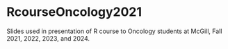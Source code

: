 # RcourseOncology2021
Slides used in presentation of R course to Oncology students at McGill, Fall 2021, 2022, 2023, and 2024.

